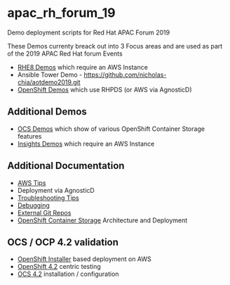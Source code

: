 # apac_rh_forum_19
Demo deployment scripts for Red Hat APAC Forum 2019

These Demos currenty breack out into 3 Focus areas and are used as part
of the 2019 APAC Red Hat forum Events

* [RHE8 Demos](./docs/RHEL8Demo.md) which require an AWS Instance
* Ansible Tower Demo - https://github.com/nicholas-chia/aotdemo2019.git
* [OpenShift Demos](./docs/OpenShiftDemo.md) which use RHPDS (or AWS via AgnosticD)

## Additional Demos
* [OCS Demos](./docs/OCS_Demos.md) which show of various OpenShift Container Storage features
* [Insights Demos](./docs/InsightsDemos.md) which require an AWS Instance

## Additional Documentation

* [AWS Tips](./docs/AWS_Tips.md)
* Deployment via AgnosticD
* [Troubleshooting Tips](./docs/Troubleshooting.md)
* [Debugging](./docs/Debugging.md)
* [External Git Repos](./docs/ExternalGitRepos.md)
* [OpenShift Container Storage](./docs/OpenShiftContainerStorage.md) Architecture and Deployment

## OCS / OCP 4.2 validation

* [OpenShift Installer](./docs/OpenShiftInstaller.md) based deployment on AWS
* [OpenShift 4.2](./docs/OpenShift_4.2.md) centric testing
* [OCS 4.2](./docs/OCS_4.2.md) installation / configuration
